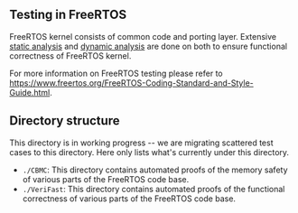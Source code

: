 ## Testing in FreeRTOS
FreeRTOS kernel consists of common code and porting layer. Extensive [static analysis](https://en.wikipedia.org/wiki/Static_program_analysis) and [dynamic analysis](https://en.wikipedia.org/wiki/Dynamic_program_analysis) are done on both to ensure functional correctness of FreeRTOS kernel.

For more information on FreeRTOS testing please refer to https://www.freertos.org/FreeRTOS-Coding-Standard-and-Style-Guide.html.

## Directory structure
This directory is in working progress -- we are migrating scattered test cases to this directory. Here only lists what's currently under this directory.

- ```./CBMC```: This directory contains automated proofs of the memory safety of various parts of the FreeRTOS code base.
- ```./VeriFast```: This directory contains automated proofs of the functional correctness of various parts of the FreeRTOS code base.
